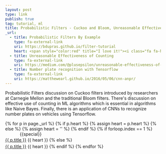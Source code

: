 ```yaml
---
layout: post
type: link
publish: true
tag: tutorial, ml
title: Probabilistic Filters - Cuckoo and Bloom, Unreasonable Effectiveness of Counting
_url:
  - title: Probabilistic Filters By Example
    type: fa-external-link
    uri: https://bdupras.github.io/filter-tutorial
    heart: <span style="color:red" title="I love it!"><i class="fa fa-heart" aria-hidden="true"></i></span>
  - title: Unreasonable Effectiveness of Counting
    type: fa-external-link
    uri: https://medium.com/@plusepsilon/unreasonable-effectiveness-of-counting-cf18d15f5a43#.c0mgkwtyq
  - title: Number plate recognition with Tensorflow
    type: fa-external-link
    uri: https://matthewearl.github.io/2016/05/06/cnn-anpr/
---
```

Probabilistic Filters discussion on Cuckoo filters introduced by researchers at Carnegie Mellon and the traditional Bloom filters. There's discussion on effective use of counting in ML algorithms which is essential in algorithms like Naive Bayes. Finally, there is an application of CNNs to recognize number plates on vehicles using Tensorflow.

{% for p in page._url %}
{% if p.heart %}
{% assign heart = p.heart %}
{% else %}
{% assign heart = '' %}
{% endif %}
{% if forloop.index == 1 %}
<span class="date" title="{{specialtitle}}" style="color:#{{specialcolor}}">&nbsp;&nbsp;&nbsp;&nbsp;&nbsp;&nbsp;&nbsp;&nbsp;&nbsp;&nbsp;&nbsp;</span> {{special}}<br/> <a href="{{ p.uri }}" target="_blank" style="line-height:1.5">{{ p.title }}</a> <i class="fa {{ p.type }}" aria-hidden="true"></i> {{ heart }}
{% else %}
<span class="date">&nbsp;&nbsp;&nbsp;&nbsp;&nbsp;&nbsp;&nbsp;&nbsp;&nbsp;&nbsp;&nbsp;</span> <br/> <a href="{{ p.uri }}" target="_blank" style="line-height:1.5">{{ p.title }}</a> <i class="fa {{ p.type }}" aria-hidden="true"></i> {{ heart }}
{% endif %}
{% endfor %}
